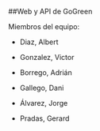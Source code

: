 ##Web y API de GoGreen

Miembros del equipo:

* Diaz, Albert

* Gonzalez, Victor

* Borrego, Adrián

* Gallego, Dani

* Álvarez, Jorge

* Pradas, Gerard